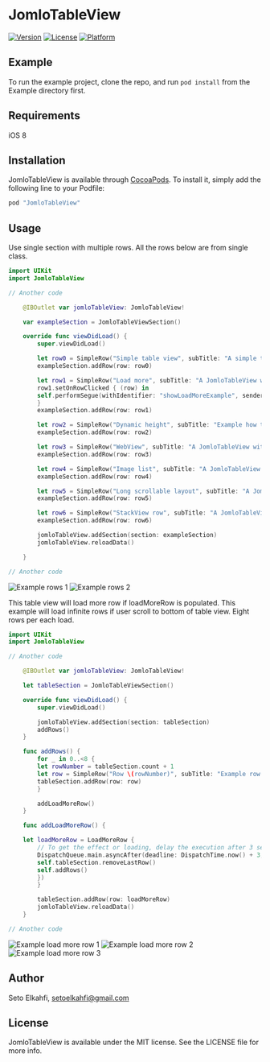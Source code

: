 # JomloTableView

[![Version](https://img.shields.io/cocoapods/v/JomloTableView.svg?style=flat)](http://cocoapods.org/pods/JomloTableView)
[![License](https://img.shields.io/cocoapods/l/JomloTableView.svg?style=flat)](http://cocoapods.org/pods/JomloTableView)
[![Platform](https://img.shields.io/cocoapods/p/JomloTableView.svg?style=flat)](http://cocoapods.org/pods/JomloTableView)

## Example

To run the example project, clone the repo, and run `pod install` from the Example directory first.

## Requirements

iOS 8

## Installation

JomloTableView is available through [CocoaPods](http://cocoapods.org). To install
it, simply add the following line to your Podfile:

```ruby
pod "JomloTableView"
```

## Usage

Use single section with multiple rows. All the rows below are from single class.
```swift
import UIKit
import JomloTableView

// Another code

    @IBOutlet var jomloTableView: JomloTableView!

    var exampleSection = JomloTableViewSection()

    override func viewDidLoad() {
        super.viewDidLoad()

        let row0 = SimpleRow("Simple table view", subTitle: "A simple table view like we usually use. But this time, we use JomloTableView.")
        exampleSection.addRow(row: row0)

        let row1 = SimpleRow("Load more", subTitle: "A JomloTableView with load more row at the bottom. Will load infinite row if we scroll the table view to the bottom.")
        row1.setOnRowClicked { (row) in
        self.performSegue(withIdentifier: "showLoadMoreExample", sender: self)
        }
        exampleSection.addRow(row: row1)

        let row2 = SimpleRow("Dynamic height", subTitle: "Example how to use dynamic height for single row. In fact, this example rows is also use dynamic height.")
        exampleSection.addRow(row: row2)

        let row3 = SimpleRow("WebView", subTitle: "A JomloTableView with WebView inside of its row.")
        exampleSection.addRow(row: row3)

        let row4 = SimpleRow("Image list", subTitle: "A JomloTableView with image views inside of its row.")
        exampleSection.addRow(row: row4)

        let row5 = SimpleRow("Long scrollable layout", subTitle: "A JomloTableView which doesn't look like a table view. ")
        exampleSection.addRow(row: row5)

        let row6 = SimpleRow("StackView row", subTitle: "A JomloTableView with UIStackView inside of its rows. Here we use UITableViewAutomaticDimension for row's height property.")
        exampleSection.addRow(row: row6)

        jomloTableView.addSection(section: exampleSection)
        jomloTableView.reloadData()

    }

// Another code
```
![Example rows 1](/../release-0.2.0/images/example-rows-0.png?raw=true "Example rows 1")
![Example rows 2](/../release-0.2.0/images/example-rows-1.png?raw=true "Example rows 2")

This table view will load more row if loadMoreRow is populated. This example will load infinite rows if user scroll to bottom of table view. Eight rows per each load.
```swift
import UIKit
import JomloTableView

// Another code

    @IBOutlet var jomloTableView: JomloTableView!

    let tableSection = JomloTableViewSection()

    override func viewDidLoad() {
        super.viewDidLoad()

        jomloTableView.addSection(section: tableSection)
        addRows()
    }

    func addRows() {
        for _ in 0..<8 {
        let rowNumber = tableSection.count + 1
        let row = SimpleRow("Row \(rowNumber)", subTitle: "Example row.")
        tableSection.addRow(row: row)
        }

        addLoadMoreRow()
    }

    func addLoadMoreRow() {

    let loadMoreRow = LoadMoreRow {
        // To get the effect or loading, delay the execution after 3 seconds
        DispatchQueue.main.asyncAfter(deadline: DispatchTime.now() + 3, execute: {
        self.tableSection.removeLastRow()
        self.addRows()
        })
        }

        tableSection.addRow(row: loadMoreRow)
        jomloTableView.reloadData()
    }

// Another code

```
![Example load more row 1](/../release-0.2.0/images/example-load-more-0.png?raw=true "Example load more row 1")
![Example load more row 2](/../release-0.2.0/images/example-load-more-1.png?raw=true "Example load more row 2")
![Example load more row 3](/../release-0.2.0/images/example-load-more-2.png?raw=true "Example load more row 3")

## Author

Seto Elkahfi, setoelkahfi@gmail.com

## License

JomloTableView is available under the MIT license. See the LICENSE file for more info.
